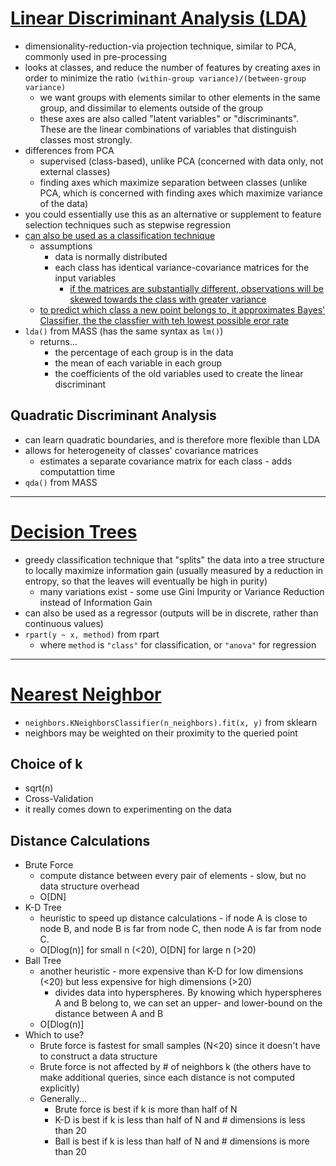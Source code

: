 # [Linear Discriminant Analysis (LDA)](http://sebastianraschka.com/Articles/2014_python_lda.html)
* dimensionality-reduction-via projection technique, similar to PCA, commonly used in pre-processing
* looks at classes, and reduce the number of features by creating axes in order to minimize the ratio `(within-group variance)/(between-group variance)`
	* we want groups with elements similar to other elements in the same group, and dissimilar to elements outside of the group
	* these axes are also called "latent variables" or "discriminants". These are the linear combinations of variables that distinguish classes most strongly.
* differences from PCA
	* supervised (class-based), unlike PCA (concerned with data only, not external classes)
	* finding axes which maximize separation between classes (unlike PCA, which is concerned with finding axes which maximize variance of the data)
* you could essentially use this as an alternative or supplement to feature selection techniques such as stepwise regression
* [can also be used as a classification technique](http://people.revoledu.com/kardi/tutorial/LDA/LDA.html#LDA)
	* assumptions
		* data is normally distributed
		* each class has identical variance-covariance matrices for the input variables
			* [if the matrices are substantially different, observations will be skewed towards the class with greater variance](https://stats.stackexchange.com/questions/71489/three-versions-of-discriminant-analysis-differences-and-how-to-use-them)
	* [to predict which class a new point belongs to, it approximates Bayes' Classifier, the the classfier with teh lowest possible eror rate](https://rpubs.com/ryankelly/LDA-QDA)
* `lda()` from MASS (has the same syntax as `lm()`)
	* returns...
		* the percentage of each group is in the data
		* the mean of each variable in each group
		* the coefficients of the old variables used to create the linear discriminant

## Quadratic Discriminant Analysis
* can learn quadratic boundaries, and is therefore more flexible than LDA
* allows for heterogeneity of classes' covariance matrices
	* estimates a separate covariance matrix for each class - adds computattion time
* `qda()` from MASS

---

# [Decision Trees](http://scikit-learn.org/stable/modules/tree.html)
* greedy classification technique that "splits" the data into a tree structure to locally maximize information gain (usually measured by a reduction in entropy, so that the leaves will eventually be high in purity)
	* many variations exist - some use Gini Impurity or Variance Reduction instead of Information Gain
* can also be used as a regressor (outputs will be in discrete, rather than continuous values)
* `rpart(y ~ x, method)` from rpart
	* where `method` is `"class"` for classification, or `"anova"` for regression

---

# [Nearest Neighbor](http://scikit-learn.org/stable/modules/neighbors.html)
* `neighbors.KNeighborsClassifier(n_neighbors).fit(x, y)` from sklearn
* neighbors may be weighted on their proximity to the queried point

## Choice of k
* sqrt(n)
* Cross-Validation
* it really comes down to experimenting on the data

## Distance Calculations
* Brute Force
	* compute distance between every pair of elements - slow, but no data structure overhead
	* O[DN]
* K-D Tree
	* heuristic to speed up distance calculations - if node A is close to node B, and node B is far from node C, then node A is far from node C.
	* O[Dlog(n)] for small n (&lt;20), O[DN] for large n (>20)
* Ball Tree
	* another heuristic - more expensive than K-D for low dimensions (&lt;20) but less expensive for high dimensions (>20)
		* divides data into hyperspheres. By knowing which hyperspheres A and B belong to, we can set an upper- and lower-bound on the distance between A and B
	* O[Dlog(n)]
* Which to use?
	* Brute force is fastest for small samples (N&lt;20) since it doesn't have to construct a data structure
	* Brute force is not affected by # of neighbors k (the others have to make additional queries, since each distance is not computed explicitly)
	* Generally...
		* Brute force is best if k is more than half of N
		* K-D is best if k is less than half of N and # dimensions is less than 20
		* Ball is best if k is less than half of N and # dimensions is more than 20
